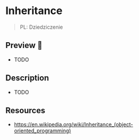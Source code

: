 # Inheritance

> PL: Dziedziczenie

## Preview 🎉

* TODO

## Description

* TODO

## Resources

* <https://en.wikipedia.org/wiki/Inheritance_(object-oriented_programming)>
